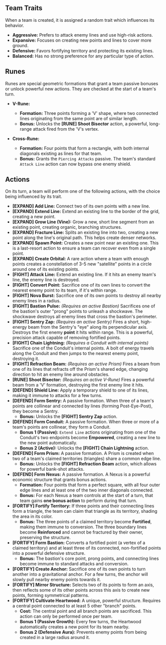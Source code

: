 ## Team Traits
When a team is created, it is assigned a random trait which influences its behavior.

*   **Aggressive:** Prefers to attack enemy lines and use high-risk actions.
*   **Expansive:** Focuses on creating new points and lines to cover more ground.
*   **Defensive:** Favors fortifying territory and protecting its existing lines.
*   **Balanced:** Has no strong preference for any particular type of action.

## Runes
Runes are special geometric formations that grant a team passive bonuses or unlock powerful new actions. They are checked at the start of a team's turn.

*   **V-Rune:**
    *   **Formation:** Three points forming a 'V' shape, where two connected lines originating from the same point are of similar length.
    *   **Bonus:** Unlocks the **[RUNE] Shoot Bisector** action, a powerful, long-range attack fired from the 'V's vertex.

*   **Cross-Rune:**
    *   **Formation:** Four points that form a rectangle, with both internal diagonals existing as lines for that team.
    *   **Bonus:** Grants the `Piercing Attacks` passive. The team's standard `Attack Line` action can now bypass one enemy shield.

## Actions
On its turn, a team will perform one of the following actions, with the choice being influenced by its trait.

*   **[EXPAND] Add Line:** Connect two of its own points with a new line.
*   **[EXPAND] Extend Line:** Extend an existing line to the border of the grid, creating a new point.
*   **[EXPAND] Grow Line (Vine):** Grow a new, short line segment from an existing point, creating organic, branching structures.
*   **[EXPAND] Fracture Line:** Splits an existing line into two, creating a new point along the line's original path. This helps create denser networks.
*   **[EXPAND] Spawn Point:** Creates a new point near an existing one. This is a last-resort action to ensure a team can recover even from a single point.
*   **[EXPAND] Create Orbital:** A rare action where a team with enough points creates a constellation of 3-5 new "satellite" points in a circle around one of its existing points.
*   **[FIGHT] Attack Line:** Extend an existing line. If it hits an enemy team's line, the enemy line is destroyed.
*   **[FIGHT] Convert Point:** Sacrifice one of its own lines to convert the nearest enemy point to its team, if it's within range.
*   **[FIGHT] Nova Burst:** Sacrifice one of its own points to destroy all nearby enemy lines in a radius.
*   **[FIGHT] Bastion Pulse:** _(Requires an active Bastion)_ Sacrifices one of the bastion's outer "prong" points to unleash a shockwave. The shockwave destroys all enemy lines that cross the bastion's perimeter.
*   **[FIGHT] Sentry Zap:** _(Requires an active Sentry)_ Fires a short, high-energy beam from the Sentry's "eye" along its perpendicular axis. Destroys the first enemy **point** it hits within range. This is a powerful, precision attack capable of removing fortified points.
*   **[FIGHT] Chain Lightning:** _(Requires a Conduit with internal points)_ Sacrifice one of the Conduit's internal points. A bolt of energy travels along the Conduit and then jumps to the nearest enemy point, destroying it.
*   **[FIGHT] Refraction Beam:** _(Requires an active Prism)_ Fires a beam from one of its lines that refracts off the Prism's shared edge, changing direction to hit an enemy line around obstacles.
*   **[RUNE] Shoot Bisector:** _(Requires an active V-Rune)_ Fires a powerful beam from a 'V' formation, destroying the first enemy line it hits.
*   **[DEFEND] Shield Line:** Apply a temporary shield to one of its lines, making it immune to attacks for a few turns.
*   **[DEFEND] Form Sentry:** A passive formation. When three of a team's points are collinear and connected by lines (forming Post-Eye-Post), they become a Sentry.
    *   **Bonus:** Unlocks the **[FIGHT] Sentry Zap** action.
*   **[DEFEND] Form Conduit:** A passive formation. When three or more of a team's points are collinear, they form a Conduit.
    *   **Bonus 1 (Passive):** `Extend Line` actions originating from one of the Conduit's two endpoints become **Empowered**, creating a new line to the new point automatically.
    *   **Bonus 2 (Active):** Unlocks the **[FIGHT] Chain Lightning** action.
*   **[DEFEND] Form Prism:** A passive formation. A Prism is created when two of a team's claimed territories (triangles) share a common edge line.
    *   **Bonus:** Unlocks the **[FIGHT] Refraction Beam** action, which allows for powerful bank-shot attacks.
*   **[DEFEND] Form Nexus:** A passive formation. A Nexus is a powerful economic structure that grants bonus actions.
    *   **Formation:** Four points that form a perfect square, with all four outer edge lines and at least one of the two inner diagonals connected.
    *   **Bonus:** For each Nexus a team controls at the start of a turn, that team gains **one bonus action** to perform during that turn.
*   **[FORTIFY] Fortify Territory:** If three points and their connecting lines form a triangle, the team can claim that triangle as its territory, shading the area in its color.
    *   **Bonus:** The three points of a claimed territory become **Fortified**, making them immune to conversion. The three boundary lines become **Reinforced** and cannot be fractured by their owner, preserving the structure.
*   **[FORTIFY] Form Bastion:** Converts a fortified point (a vertex of a claimed territory) and at least three of its connected, non-fortified points into a powerful defensive structure.
    *   **Bonus:** The bastion's core point, prong points, and connecting lines become immune to standard attacks and conversion.
*   **[FORTIFY] Create Anchor:** Sacrifice one of its own points to turn another into a gravitational anchor. For a few turns, the anchor will slowly pull nearby enemy points towards it.
*   **[FORTIFY] Mirror Structure:** Selects two of its points to form an axis, then reflects some of its other points across this axis to create new points, forming symmetrical patterns.
*   **[FORTIFY] Cultivate Heartwood:** A unique, powerful structure. Requires a central point connected to at least 5 other "branch" points.
    *   **Cost:** The central point and all branch points are sacrificed. This action can only be performed once per team.
    *   **Bonus 1 (Passive Growth):** Every few turns, the Heartwood automatically creates a new point for its team nearby.
    *   **Bonus 2 (Defensive Aura):** Prevents enemy points from being created in a large radius around it.
